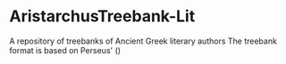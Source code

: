 # AristarchusTreebank-Lit
A repository of treebanks of Ancient Greek literary authors
The treebank format is based on Perseus' ()
